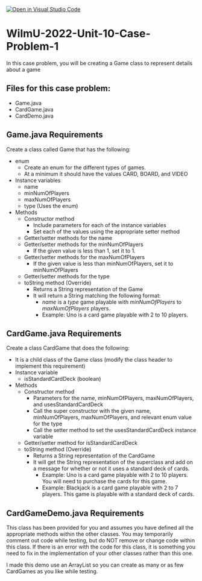 [![Open in Visual Studio Code](https://classroom.github.com/assets/open-in-vscode-f059dc9a6f8d3a56e377f745f24479a46679e63a5d9fe6f495e02850cd0d8118.svg)](https://classroom.github.com/online_ide?assignment_repo_id=7406418&assignment_repo_type=AssignmentRepo)
# WilmU-2022-Unit-10-Case-Problem-1

In this case problem, you will be creating a Game class to represent details about a game

## Files for this case problem:
- Game.java
- CardGame.java
- CardDemo.java

## Game.java Requirements
Create a class called Game that has the following:
- enum
  - Create an enum for the different types of games.  
  - At a minimum it should have the values CARD, BOARD, and VIDEO
- Instance variables
  - name
  - minNumOfPlayers
  - maxNumOfPlayers
  - type (Uses the enum)
- Methods
  - Constructor method
    - Include parameters for each of the instance variables
    - Set each of the values using the appropriate setter method
  - Getter/setter methods for the name
  - Getter/setter methods for the minNumOfPlayers
    - If the given value is less than 1, set it to 1.
  - Getter/setter methods for the maxNumOfPlayers
    - If the given value is less than minNumOfPlayers, set it to minNumOfPlayers
  - Getter/setter methods for the type
  - toString method (Override)
    - Returns a String representation of the Game
    - It will return a String matching the following format:
      - _name_ is a _type_ game playable with _minNumOfPlayers_ to _maxNumOfPlayers_ players.
      - Example: Uno is a card game playable with 2 to 10 players.

## CardGame.java Requirements
Create a class CardGame that does the following:
- It is a child class of the Game class (modify the class header to implement this requirement)
- Instance variable
  - isStandardCardDeck (boolean)
- Methods
  - Constructor method
    - Parameters for the name, minNumOfPlayers, maxNumOfPlayers, and usesStandardCardDeck
    - Call the super constructor with the given name, minNumOfPlayers, maxNumOfPlayers, and relevant enum value for the type
    - Call the setter method to set the usesStandardCardDeck instance variable
  - Getter/setter method for isStandardCardDeck
  - toString method (Override)
    - Returns a String representation of the CardGame
    - It will get the String representation of the superclass and add on a message for whether or not it uses a standard deck of cards.
      - Example: Uno is a card game playable with 2 to 10 players. You will need to purchase the cards for this game.
      - Example: Blackjack is a card game playable with 2 to 7 players. This game is playable with a standard deck of cards.

## CardGameDemo.java Requirements
This class has been provided for you and assumes you have defined all the appropriate methods within the other classes. You may temporarily comment out code while testing, but do NOT remove or change code within this class. If there is an error with the code for this class, it is something you need to fix in the implementation of your other classes rather than this one.

I made this demo use an ArrayList so you can create as many or as few CardGames as you like while testing.
